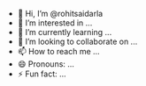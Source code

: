 - 👋 Hi, I’m @rohitsaidarla
- 👀 I’m interested in ...
- 🌱 I’m currently learning ...
- 💞️ I’m looking to collaborate on ...
- 📫 How to reach me ...
- 😄 Pronouns: ...
- ⚡ Fun fact: ...

<!---
rohitsaidarla/rohitsaidarla is a ✨ special ✨ repository because its `README.md` (this file) appears on your GitHub profile.
You can click the Preview link to take a look at your changes.
--->
